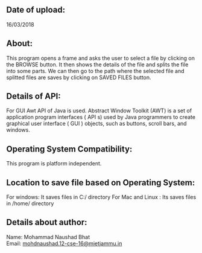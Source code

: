 Date of upload:
--------------
16/03/2018

About:
--------
This program opens a frame and asks the user to select a file by clicking on the BROWSE button. It then shows the details of the file and splits the file into some parts. We can then go to the path where the selected file and splitted files are saves by clicking on SAVED FILES button.


Details of API:
-----------------
For GUI Awt API of Java is used.
Abstract Window Toolkit (AWT) is a set of application program interfaces ( API s) used by Java programmers to create graphical user interface ( GUI ) objects, such as buttons, scroll bars, and windows.

Operating System Compatibility:
-------------------------------
This program is platform independent.

Location to save file based on Operating System:
-------------------------------------------------
For windows: It saves files in C:/ directory
For Mac and Linux : Its saves files in /home/ directory

Details about author:
---------------------
Name: Mohammad Naushad Bhat<br>
Email: mohdnaushad.12-cse-16@mietjammu.in
